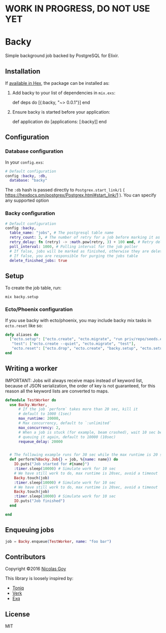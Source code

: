 # WORK IN PROGRESS, DO NOT USE YET

# Backy

Simple background job backed by PostgreSQL for Elixir.


## Installation

If [available in Hex](https://hex.pm/docs/publish), the package can be installed as:

  1. Add backy to your list of dependencies in `mix.exs`:

        def deps do
          [{:backy, "~> 0.0.1"}]
        end

  2. Ensure backy is started before your application:

        def application do
          [applications: [:backy]]
        end

## Configuration

### Database configuration

In your `config.exs`:

```elixir
# Default configuration
config :backy, :db,
  database: "backy"
```

The `:db` hash is passed directly to `Postgrex.start_link/1`
( https://hexdocs.pm/postgrex/Postgrex.html#start_link/1 ).
You can specify any supported option

### Backy configuration

```elixir
# Default configuration
config :backy,
  table_name: "jobs", # The postgresql table name
  retry_count: 3, # The number of retry for a job before marking it as failed
  retry_delay: fn (retry) -> :math.pow(retry, 3) + 100 end, # Retry delay
  poll_interval: 1000, # Polling interval for the job poller
  # If false, jobs will be marked as finished, otherwise they are deleted
  # If false, you are responsible for purging the jobs table
  delete_finished_jobs: true
```

## Setup

To create the job table, run:

```
mix backy.setup
```

### Ecto/Phoenix configuration

If you use backy with ecto/phoenix, you may include backy mix tasks
in `ecto.reset` like so:

```elixir
defp aliases do
  ["ecto.setup": ["ecto.create", "ecto.migrate", "run priv/repo/seeds.exs"],
   "test": ["ecto.create --quiet", "ecto.migrate", "test"],
   "ecto.reset": ["ecto.drop", "ecto.create", "backy.setup", "ecto.setup"]]
end
```

## Writing a worker

IMPORTANT: Jobs will always receive maps instead of keyword list, because of
JSON serialization, the order of key is not guaranteed, for this reason
all the keyword lists are converted to maps.

```elixir
defmodule TestWorker do
  use Backy.Worker,
      # If the job `perform` takes more than 20 sec, kill it
      # default to 1000 (1sec)
      max_runtime: 20000,
      # Max concurrency, default to `:unlimited`
      max_concurrency: 2,
      # When a job is stuck (for example, beam crashed), wait 10 sec before
      # queuing it again, default to 10000 (10sec)
      requeue_delay: 20000


  # The following example runs for 30 sec while the max runtime is 20 sec
  def perform(%Backy.Job{} = job, %{name: name}) do
    IO.puts("Job started for #{name}")
    :timer.sleep(10000) # Simulate work for 10 sec
    # We have still work to do, max runtime is 20sec, avoid a timeout
    Backy.touch(job)
    :timer.sleep(10000) # Simulate work for 10 sec
    # We have still work to do, max runtime is 20sec, avoid a timeout
    Backy.touch(job)
    :timer.sleep(10000) # Simulate work for 10 sec
    IO.puts("Job finished")
  end

end
```

## Enqueuing jobs

```elixir
job = Backy.enqueue(TestWorker, name: "foo bar")
```

## Contributors

Copyright ©2016 [Nicolas Goy](http://github.com/kuon)

This library is loosely inspired by:

- [Toniq](https://github.com/joakimk/toniq)
- [Verk](https://github.com/edgurgel/verk)
- [Exq](https://github.com/akira/exq)

## License

MIT
